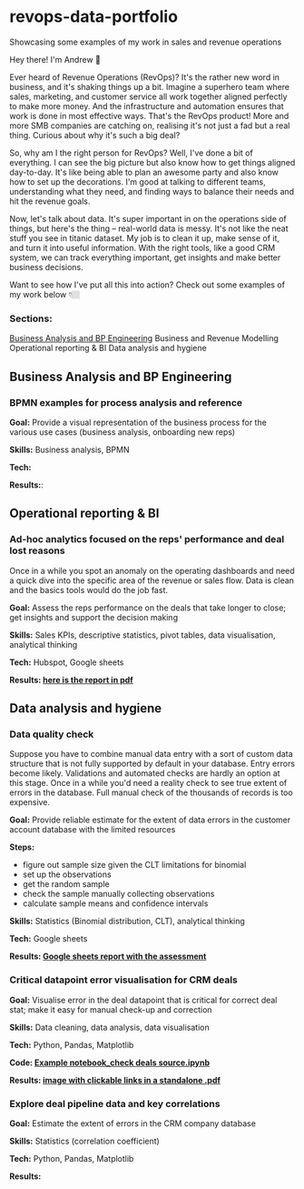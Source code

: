 # revops-data-portfolio
Showcasing some examples of my work in sales and revenue operations

Hey there! I'm Andrew 👋

Ever heard of Revenue Operations (RevOps)? It's the rather new word in business, and it's shaking things up a bit. Imagine a superhero team where sales, marketing, and customer service all work together aligned perfectly to make more money. And the infrastructure and automation ensures that work is done in most effective ways. That's the RevOps product! More and more SMB companies are catching on, realising it's not just a fad but a real thing. Curious about why it's such a big deal?

So, why am I the right person for RevOps? Well, I've done a bit of everything. I can see the big picture but also know how to get things aligned day-to-day. It's like being able to plan an awesome party and also know how to set up the decorations. I'm good at talking to different teams, understanding what they need, and finding ways to balance their needs and hit the revenue goals.

Now, let's talk about data. It's super important in on the operations side of things, but here's the thing – real-world data is messy. It's not like the neat stuff you see in titanic dataset. My job is to clean it up, make sense of it, and turn it into useful information. With the right tools, like a good CRM system, we can track everything important, get insights and make better business decisions.

Want to see how I've put all this into action? Check out some examples of my work below 👇🏼

### Sections:
[Business Analysis and BP Engineering](#business-analysis-and-bp-engineering)
Business and Revenue Modelling
Operational reporting & BI
Data analysis and hygiene 

## Business Analysis and BP Engineering
### BPMN examples for process analysis and reference

__Goal:__ Provide a visual representation of the business process for the various use cases (business analysis, onboarding new reps) 

__Skills:__ Business analysis, BPMN

__Tech:__ 

__Results:__:

## Operational reporting & BI

### Ad-hoc analytics focused on the reps' performance and deal lost reasons

Once in a while you spot an anomaly on the operating dashboards and need a quick dive into the specific area of the revenue or sales flow. Data is clean and the basics tools would do the job fast.

__Goal:__ Assess the reps performance on the deals that take longer to close; get insights and support the decision making  

__Skills:__ Sales KPIs, descriptive statistics, pivot tables, data visualisation, analytical thinking

__Tech:__ Hubspot, Google sheets

__Results: [here is the report in pdf](https://github.com/outovhush/revops-data-portfolio/blob/main/Ad-hoc%20reports_AE%20WR%20lost%20deals%20quickstat_anon.pdf)__


## Data analysis and hygiene
### Data quality check

Suppose you have to combine manual data entry with a sort of custom data structure that is not fully supported by default in your database. Entry errors become likely. Validations and automated checks are hardly an option at this stage. Once in a while you'd need a reality check to see true extent of errors in the database. Full manual check of the thousands of records is too expensive.
     
__Goal:__ Provide reliable estimate for the extent of data errors in the customer account database with the limited resources

__Steps:__
- figure out sample size given the CLT limitations for binomial
- set up the observations
- get the random sample
- check the sample manually collecting observations
- calculate sample means and confidence intervals

__Skills:__ Statistics (Binomial distribution, CLT), analytical thinking

__Tech:__ Google sheets

__Results: [Google sheets report with the assessment](https://docs.google.com/spreadsheets/d/107Ku2k5vmR8ulyRyZNqTPoGAuRe9W2vTZqMGrSvtl5c/edit?gid=1064755575#gid=1064755575)__


### Critical datapoint error visualisation for CRM deals

__Goal:__ Visualise error in the deal datapoint that is critical for correct deal stat; make it easy for manual check-up and correction  

__Skills:__ Data cleaning, data analysis, data visualisation

__Tech:__ Python, Pandas, Matplotlib

__Code: [Example notebook_check deals source.ipynb](https://github.com/outovhush/revops-data-portfolio/blob/main/Example%20notebook_check%20deals%20source.ipynb)__

__Results: [image with clickable links in a standalone .pdf](https://github.com/outovhush/revops-data-portfolio/blob/main/deal_source_plot_Create_date.pdf)__


### Explore deal pipeline data and key correlations

__Goal:__ Estimate the extent of errors in the CRM company database 

__Skills:__ Statistics (correlation coefficient)

__Tech:__ Python, Pandas, Matplotlib

__Results:__ 



